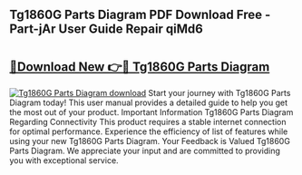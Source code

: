 ## Tg1860G Parts Diagram PDF Download Free - Part-jAr User Guide Repair qiMd6

# <h2><a href="http://dfqffa.blite.top/?on=Tg1860G+Parts+Diagram">🔗Download New 👉🔴 Tg1860G Parts Diagram</a></h2>

[![Tg1860G Parts Diagram download](https://i.imgur.com/lujVjoI.png)](http://dfqffa.blite.top/?on=Tg1860G+Parts+Diagram)
Start your journey with Tg1860G Parts Diagram today! This user manual provides a detailed guide to help you get the most out of your product. Important Information Tg1860G Parts Diagram Regarding Connectivity This product requires a stable internet connection for optimal performance. Experience the efficiency of list of features while using your new Tg1860G Parts Diagram. Your Feedback is Valued Tg1860G Parts Diagram. We appreciate your input and are committed to providing you with exceptional service.
